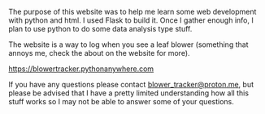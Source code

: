 The purpose of this website was to help me learn some web development with python and html. I used Flask to build it. Once I gather enough info, I plan to use python to do some data analysis type stuff.

The website is a way to log when you see a leaf blower (something that annoys me, check the about on the website for more).

https://blowertracker.pythonanywhere.com

If you have any questions please contact blower_tracker@proton.me, but please be advised that I have a pretty limited understanding how all this stuff works so I may not be able to answer some of your questions.
